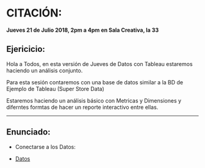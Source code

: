 # CITACIÓN:
**Jueves 21 de Julio 2018,  2pm a 4pm en Sala Creativa, la 33**


## Ejericicio:

Hola a Todos, en esta versión de Jueves de Datos con Tableau estaremos haciendo un análisis conjunto.

Para esta sesión contaremos con una base de datos similar a la BD de Ejemplo de Tableau (Super Store Data)

Estaremos haciendo un análisis básico con Metricas y Dimensiones y diferntes formtas de hacer un reporte interactivo entre ellas.

 ___________________________________________

## Enunciado:

* Conectarse a los Datos:


- [Datos](DT20180621/datos.xlsx)
